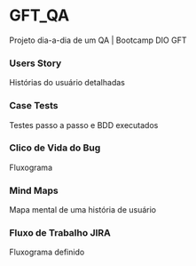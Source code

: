 # GFT_QA
Projeto dia-a-dia de um QA | Bootcamp DIO GFT

### Users Story
Histórias do usuário detalhadas

### Case Tests
Testes passo a passo e BDD executados

### Clico de Vida do Bug
Fluxograma 

### Mind Maps
Mapa mental de uma história de usuário

### Fluxo de Trabalho JIRA
Fluxograma definido